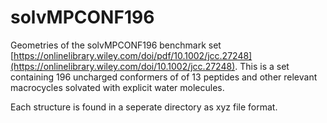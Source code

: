 # solvMPCONF196
Geometries of the solvMPCONF196 benchmark set [https://onlinelibrary.wiley.com/doi/pdf/10.1002/jcc.27248](https://onlinelibrary.wiley.com/doi/10.1002/jcc.27248). This is a set containing 196 uncharged conformers of of 13 peptides and other relevant macrocycles solvated with explicit water molecules.

Each structure is found in a seperate directory as xyz file format.

